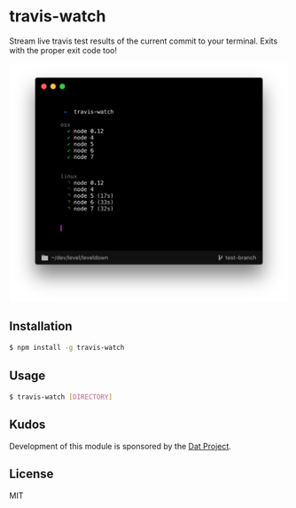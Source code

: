 
# travis-watch

Stream live travis test results of the current commit to your terminal. Exits with the proper exit code too!

![screenshot](screenshot.png)

## Installation

```bash
$ npm install -g travis-watch
```

## Usage

```bash
$ travis-watch [DIRECTORY]
```

## Kudos

Development of this module is sponsored by the [Dat Project](https://datproject.org/).

## License

MIT
